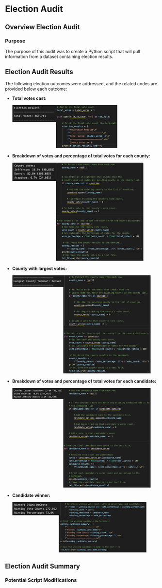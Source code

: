 # Election Audit

## Overview Election Audit

### Purpose
The purpose of this audit was to create a Python script that will pull information from a dataset containing election results.

## Election Audit Results
The following election outcomes were addressed, and the related codes are provided below each outcome:
- **Total votes cast:**

    <img src="resources/Results_Vote_Total.png" height=30% width=30% align="left">

    <img src="resources/Results_Vote_Total_Code.png" height=42% width=42%>

- **Breakdown of votes and percentage of total votes for each county:**

    <img src="resources/Results_County_Breakdown.png" height=30% width=30% align="left">

    <img src="resources/Results_County_Breakdown_Code.png" height=60% width=60%>

- **County with largest votes:**

    <img src="resources/Results_County_Largest.png" height=35% width=35% align="left">

    <img src="resources/Results_County_Breakdown_Code.png" height=60% width=60%>

- **Breakdown of votes and percentage of total votes for each candidate:**

    <img src="resources/Results_Candidate_Breakdown.png" height=35% width=35% align="left">

    <img src="resources/Results_Candidate_Breakdown_Code.png" height=60% width=60%>

- **Candidate winner:**

    <img src="resources/Results_Candidate_Winner.png" height=32% width=32% align="left">

    <img src="resources/Results_Candidate_Winner_Code.png" height=60% width=60%>

## Election Audit Summary


### Potential Script Modifications